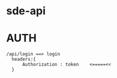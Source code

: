 # sde-api
# AUTH
```
/api/login ==> login 
  headers:{                               
      Authorization : token    <=====<<  
  }                                       
```                                         
